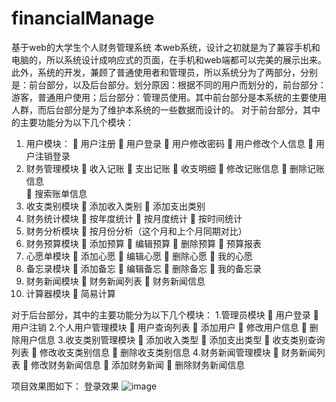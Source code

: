 # financialManage
基于web的大学生个人财务管理系统
本web系统，设计之初就是为了兼容手机和电脑的，所以系统设计成响应式的页面，在手机和web端都可以完美的展示出来。
此外，系统的开发，兼顾了普通使用者和管理员，所以系统分为了两部分，分别是：前台部分，以及后台部分。划分原因：根据不同的用户而划分的，前台部分：游客，普通用户使用；后台部分：管理员使用。其中前台部分是本系统的主要使用人群，而后台部分是为了维护本系统的一些数据而设计的。
对于前台部分，其中的主要功能分为以下几个模块：
1.	用户模块：
	 用户注册
	 用户登录
	 用户修改密码
	 用户修改个人信息
	 用户注销登录
2.	财务管理模块
	 收入记账
	 支出记账
	 收支明细
	 修改记账信息
	 删除记账信息  
	 搜索账单信息
3.	收支类别模块
	 添加收入类别
	 添加支出类别
4.	财务统计模块
	 按年度统计
	 按月度统计
	 按时间统计
5.	财务分析模块
	 按月份分析（这个月和上个月同期对比）
6.	财务预算模块
	 添加预算
	 编辑预算
	 删除预算
	 预算报表
7.	心愿单模块
	 添加心愿
	 编辑心愿
	 删除心愿
	 我的心愿
8.	备忘录模块
	 添加备忘
	 编辑备忘
	 删除备忘
	 我的备忘录
9.	财务新闻模块
	 财务新闻列表
	 财务新闻信息
10.	计算器模块
	 简易计算

对于后台部分，其中的主要功能分为以下几个模块：
1.管理员模块
	 用户登录
	 用户注销
2.个人用户管理模块
	 用户查询列表
	 添加用户
	 修改用户信息
	 删除用户信息
3.收支类别管理模块
	 添加收入类型
	 添加支出类型
	 收支类别查询列表
	 修改收支类别信息
	 删除收支类别信息
4.财务新闻管理模块
	 财务新闻列表
	 修改财务新闻信息
	 添加财务新闻
	 删除财务新闻信息

项目效果图如下：
登录效果
![image](https://github.com/Forever99/financialManage/tree/master/image/login.jpg)
